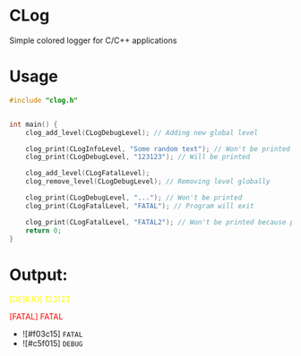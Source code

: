 # CLog
Simple colored logger for C/C++ applications


# Usage
```c
#include "clog.h"


int main() {
    clog_add_level(CLogDebugLevel); // Adding new global level

    clog_print(CLogInfoLevel, "Some random text"); // Won't be printed
    clog_print(CLogDebugLevel, "123123"); // Will be printed

    clog_add_level(CLogFatalLevel);
    clog_remove_level(CLogDebugLevel); // Removing level globally

    clog_print(CLogDebugLevel, "..."); // Won't be printed
    clog_print(CLogFatalLevel, "FATAL"); // Program will exit

    clog_print(CLogFatalLevel, "FATAL2"); // Won't be printed because program finished
    return 0;
}


```
# Output:

<font color='yellow'>[DEBUG] 123123 </font>

<font color='red'>[FATAL] FATAL </font>

- ![#f03c15] `FATAL`
- ![#c5f015] `DEBUG`
